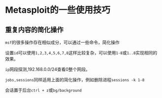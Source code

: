 # Metasploit的一些使用技巧

## 重复内容的简化操作

`msf`的很多操作存在相似成分，可以通过一些命令，简化操作

设置`id`可以使用`1,2,3,4,5,6,7,8`这样比较复杂，可以使用`1-8`或`1..8`实现相同的效果。

`ip`网段探测,192.168.0.0/24查看0整个网段。

`jobs,sessions`同样适用上面的简化操作，例如删除进程`sessions -k 1-8`

会话置于后台`ctrl + z`或`bg/background`